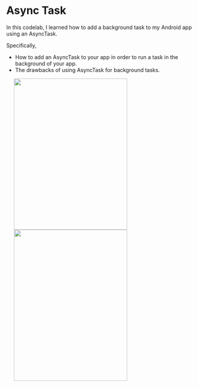 # Async Task

In this codelab, I learned how to add a background task to my Android app using an AsyncTask.<br />

Specifically,
- How to add an AsyncTask to your app in order to run a task in the background of your app.
- The drawbacks of using AsyncTask for background tasks.<br />

<p float="left">
  <img src="async_task_main" width="300" height="400" hspace="20">
  <img src="async_task_click" width="300" height="400" hspace="20">
</p>